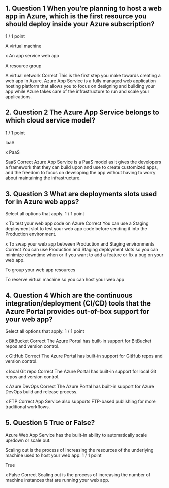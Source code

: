 
## 1. Question 1 When you’re planning to host a web app in Azure, which is the first resource you should deploy inside your Azure subscription?
1 / 1 point


A virtual machine 


x An app service web app


A resource group


A virtual network
Correct
This is the first step you make towards creating a web app in Azure. Azure App Service is a fully managed web application hosting platform that allows you to focus on designing and building your app while Azure takes care of the infrastructure to run and scale your applications.

## 2. Question 2 The Azure App Service belongs to which cloud service model?
1 / 1 point


IaaS


x PaaS


SaaS 
Correct
Azure App Service is a PaaS model as it gives the developers a framework that they can build upon and use to create customized apps, and the freedom to focus on developing the app without having to worry about maintaining the infrastructure. 

## 3. Question 3 What are deployments slots used for in Azure web apps?

Select all options that apply.
1 / 1 point


x To test your web app code on Azure
Correct
You can use a Staging deployment slot to test your web app code before sending it into the Production environment.


x To swap your web app between Production and Staging environments 
Correct
You can use Production and Staging deployment slots so you can minimize downtime when or if you want to add a feature or fix a bug on your web app.


To group your web app resources


To reserve virtual machine so you can host your web app

## 4. Question 4 Which are the continuous integration/deployment (CI/CD) tools that the Azure Portal provides out-of-box support for your web app?

Select all options that apply.
1 / 1 point


x BitBucket
Correct
The Azure Portal has built-in support for BitBucket repos and version control.


x GitHub
Correct
The Azure Portal has built-in support for GitHub repos and version control.


x local Git repo
Correct
The Azure Portal has built-in support for local Git repos and version control.


x Azure DevOps
Correct
The Azure Portal has built-in support for Azure DevOps build and release process.


x FTP
Correct
App Service also supports FTP-based publishing for more traditional workflows.

## 5. Question 5 True or False?

Azure Web App Service has the built-in ability to automatically scale up/down or scale out.

Scaling out is the process of increasing the resources of the underlying machine used to host your web app.
1 / 1 point


True


x False
Correct
Scaling out is the process of increasing the number of machine instances that are running your web app.